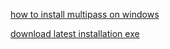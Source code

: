 [how to install multipass on windows](https://multipass.run/install)

[download latest installation exe](https://multipass.run/download/windows)

